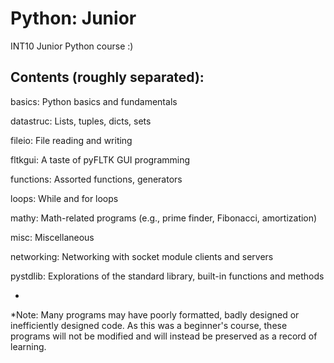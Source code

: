 Python: Junior
==============

INT10 Junior Python course :)

Contents (roughly separated):
-----------------------------

basics: Python basics and fundamentals

datastruc: Lists, tuples, dicts, sets

fileio: File reading and writing

fltkgui: A taste of pyFLTK GUI programming

functions: Assorted functions, generators

loops: While and for loops

mathy: Math-related programs (e.g., prime finder, Fibonacci, amortization)

misc: Miscellaneous

networking: Networking with socket module clients and servers

pystdlib: Explorations of the standard library, built-in functions and methods


-
*Note: Many programs may have poorly formatted, badly designed or inefficiently designed code.
As this was a beginner's course, these programs will not be modified and will instead be preserved as a record of learning.
